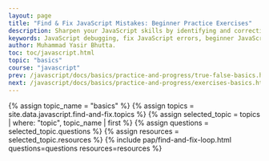 ```yaml
---
layout: page
title: "Find & Fix JavaScript Mistakes: Beginner Practice Exercises"
description: Sharpen your JavaScript skills by identifying and correcting common coding errors with these beginner-friendly practice exercises.
keywords: JavaScript debugging, fix JavaScript errors, beginner JavaScript practice, JavaScript exercises, coding mistakes, JavaScript syntax errors, learn JavaScript basics, JavaScript troubleshooting, JavaScript practice problems, JavaScript error correction
author: Muhammad Yasir Bhutta.
toc: toc/javascript.html
topic: "basics"
course: "javascript"
prev: /javascript/docs/basics/practice-and-progress/true-false-basics.html
next: /javascript/docs/basics/practice-and-progress/exercises-basics.html
---
```


{% assign topic_name = "basics" %}
{% assign topics = site.data.javascript.find-and-fix.topics %}
{% assign selected_topic = topics | where: "topic", topic_name | first %}
{% assign questions = selected_topic.questions %}
{% assign resources = selected_topic.resources %}
{% include pap/find-and-fix-loop.html questions=questions resources=resources %}
